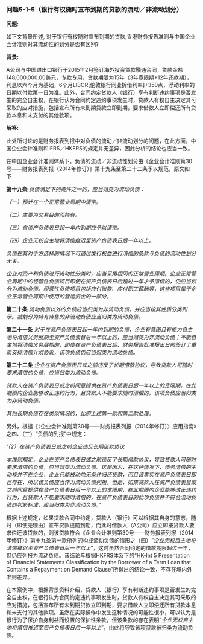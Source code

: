 ### 问题5-1-5（银行有权随时宣布到期的贷款的流动／非流动划分）

**问题:**

如下文背景所述,
对于银行有权随时宣布到期的贷款,香港财务报告准则与中国企业会计准则对其流动性的划分是否有区别?

**背景:**

A公司与中国进出口银行于2015年2月签订海外投资贷款融通合同，贷款金额148,000,000.00美元，专款专用，贷款期限为15年（3年宽限期+12年还款期），利息以六个月为基础，6个月LIBOR[伦敦银行同业拆借利率]+350点，浮动利率的日期以付款第一日为准。此外，合同约定贷款人（银行）享有判断违约事项是否发生的完全自主权，在银行认为合同约定违约事项发生时，贷款人有权自主决定其可采取的应对措施，包括宣布所有未到期贷款立即到期，要求借款人立即偿还所有贷款本息和未支付的其他款项。

**解答:**

此处所讨论的是财务报表列报中对负债的流动／非流动划分的问题，在此方面，中国企业会计准则和IFRS／HKFRS的规定并无差异，因此分析的结论也应当一致。

在中国企业会计准则体系下，负债的流动／非流动性划分由《企业会计准则第30号——财务报表列报（2014年修订）》第十九条至第二十二条予以规范，原文如下：

**第十九条** *负债满足下列条件之一的，应当归类为流动负债：*

*（一）预计在一个正常营业周期中清偿。*

*（二）主要为交易目的而持有。*

*（三）自资产负债表日起一年内到期应予以清偿。*

*（四）企业无权自主地将清偿推迟至资产负债表日后一年以上。*

*负债在其对手方选择的情况下可通过发行权益进行清偿的条款与负债的流动性划分无关。*

*企业对资产和负债进行流动性分类时，应当采用相同的正常营业周期。企业正常营业周期中的经营性负债项目即使在资产负债表日后超过一年才予清偿的，仍应当划分为流动负债。经营性负债项目包括应付账款、应付职工薪酬等，这些项目属于企业正常营业周期中使用的营运资金的一部分。*

**第二十条**
*流动负债以外的负债应当归类为非流动负债，并应当按其性质分类列示。被划分为持有待售的非流动负债应当归类为流动负债。*

**第二十一条**
*对于在资产负债表日起一年内到期的负债，企业有意图且有能力自主地将清偿义务展期至资产负债表日后一年以上的，应当归类为非流动负债；不能自主地将清偿义务展期的，即使在资产负债表日后、财务报告批准报出日前签订了重新安排清偿计划协议，该项负债仍应当归类为流动负债。*

**第二十二条**
*企业在资产负债表日或之前违反了长期借款协议，导致贷款人可随时要求清偿的负债，应当归类为流动负债。*

*贷款人在资产负债表日或之前同意提供在资产负债表日后一年以上的宽限期，在此期限内企业能够改正违约行为，且贷款人不能要求随时清偿的，该项负债应当归类为非流动负债。*

*其他长期负债存在类似情况的，比照上述第一款和第二款处理。*

另外，根据《〈企业会计准则第30号——财务报表列报（2014年修订）〉应用指南》之四、（三）“负债的列报”中规定：

“*(2）在资产负债表日或之前企业违反长期借款协议*

*本准则规定，企业在资产负债表日或之前违反了长期借款协议，导致贷款人可随时要求清偿的负债，应当归类为流动负债。这是因为，在这种情况下，债务清偿的主动权并不在企业，企业只能被动地无条件归还贷款，而且该事实在资产负债表日即己存在，所以该负债应当作为流动负债列报。但是，如果贷款人在资产负债表日或之前同意提供在资产负债表日后一年以上的宽限期，在此期限内企业能够改正违约行为，且贷款人不能要求随时清偿的，在资产负债表日的此项负债并不符合流动负债的判断标准，应当归类为非流动负债*。”

根据上述规定，如果贷款合同中约定，贷款人（银行）可以根据其自身的意志，随时（即使无理由）宣布贷款提前到期，而此时借款人（A公司）应立即按贷款人要求偿还该贷款的，则该贷款符合《企业会计准则第30号——财务报表列报（2014年修订）》第十九条第一款所列的构成流动负债的情形之（四）“*企业无权自主地将清偿推迟至资产负债表日后一年以上*”，这时虽然合同约定的借款期限超过一年，但仍应列报为流动负债。该结论与根据HKFRS体系下的“HK-Int
5 Presentation of Financial Statements Classification by the Borrower of a Term
Loan that Contains a Repayment on Demand
Clause”所得出的结论一致，不存在境内外准则差异。

在本案例中，根据背景资料介绍，贷款人（银行）享有判断违约事项是否发生的完全自主权，在银行认为合同约定违约事项发生时，贷款人有权自主决定其可采取的应对措施，包括宣布所有未到期贷款立即到期，要求借款人立即偿还所有贷款本息和未支付的其他款项。虽然在实际操作中发生这种情况的可能性很小，可以认为是银行为了保护自身利益而设置的保护性条款，但该条款的存在表明“*企业无权自主地将清偿推迟至资产负债表日后一年以上*”，由此将导致该项贷款被归类为流动负债。